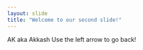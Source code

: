 ```yaml
---
layout: slide
title: "Welcome to our second slide!"
---
```

AK aka Akkash
Use the left arrow to go back!
